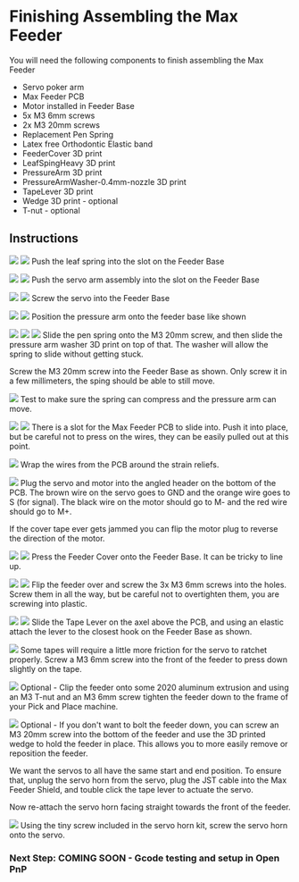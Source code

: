 # Finishing Assembling the Max Feeder

You will need the following components to finish assembling the Max Feeder

- Servo poker arm
- Max Feeder PCB
- Motor installed in Feeder Base
- 5x M3 6mm screws
- 2x M3 20mm screws
- Replacement Pen Spring
- Latex free Orthodontic Elastic band
- FeederCover 3D print
- LeafSpingHeavy 3D print
- PressureArm 3D print
- PressureArmWasher-0.4mm-nozzle 3D print
- TapeLever 3D print
- Wedge 3D print - optional
- T-nut - optional

## Instructions

![](assembly/001_leaf-spring.jpg)
![](assembly/002_leaf-spring2.jpg)
Push the leaf spring into the slot on the Feeder Base

![](assembly/003_servo1.jpg)
![](assembly/004_servo2.jpg)
Push the servo arm assembly into the slot on the Feeder Base

![](assembly/005_servo-screw1.jpg)
![](assembly/006_servo-screw2.jpg)
Screw the servo into the Feeder Base

![](assembly/007_pressure-arm.jpg)
![](assembly/008_pressure-arm2.jpg)
Position the pressure arm onto the feeder base like shown

![](assembly/009_spring-screw.jpg)
![](assembly/010_spring-screw2.jpg)
![](assembly/011_spring-screw3.jpg)
Slide the pen spring onto the M3 20mm screw, and then slide the pressure arm washer 3D print on top of that. The washer will allow the spring to slide without getting stuck.

Screw the M3 20mm screw into the Feeder Base as shown. Only screw it in a few millimeters, the sping should be able to still move.

![](assembly/012_spring-test.jpg)
Test to make sure the spring can compress and the pressure arm can move.

![](assembly/013_pcb-slide.jpg)
![](assembly/014_pcb-slide.jpg)
There is a slot for the Max Feeder PCB to slide into. Push it into place, but be careful not to press on the wires, they can be easily pulled out at this point.

![](assembly/015_wire-wrap.jpg)
Wrap the wires from the PCB around the strain reliefs.

![](assembly/016_plug-in.jpg)
Plug the servo and motor into the angled header on the bottom of the PCB. The brown wire on the servo goes to GND and the orange wire goes to S (for signal). The black wire on the motor should go to M- and the red wire should go to M+. 

If the cover tape ever gets jammed you can flip the motor plug to reverse the direction of the motor.

![](assembly/017_cover.jpg)
![](assembly/018_cover2.jpg)
Press the Feeder Cover onto the Feeder Base. It can be tricky to line up.

![](assembly/019_screws.jpg)
![](assembly/020_screws2.jpg)
Flip the feeder over and screw the 3x M3 6mm screws into the holes. Screw them in all the way, but be careful not to overtighten them, you are screwing into plastic.

![](assembly/021_lever.jpg)
![](assembly/022_lever2.jpg)
Slide the Tape Lever on the axel above the PCB, and using an elastic attach the lever to the closest hook on the Feeder Base as shown.

![](assembly/023_pressure-screw.jpg)
Some tapes will require a little more friction for the servo to ratchet properly. Screw a M3 6mm screw into the front of the feeder to press down slightly on the tape.

![](assembly/024_tnut.jpg)
Optional - Clip the feeder onto some 2020 aluminum extrusion and using an M3 T-nut and an M3 6mm screw tighten the feeder down to the frame of your Pick and Place machine.

![](assembly/025_wedge.jpg)
Optional - If you don't want to bolt the feeder down, you can screw an M3 20mm screw into the bottom of the feeder and use the 3D printed wedge to hold the feeder in place. This allows you to more easily remove or reposition the feeder.

[](video/servo-adjusment.mp4)

We want the servos to all have the same start and end position. To ensure that, unplug the servo horn from the servo, plug the JST cable into the Max Feeder Shield, and touble click the tape lever to actuate the servo.

Now re-attach the servo horn facing straight towards the front of the feeder.

![](assembly/final-adjustment-screw.jpg)
Using the tiny screw included in the servo horn kit, screw the servo horn onto the servo.


### Next Step: COMING SOON - Gcode testing and setup in Open PnP